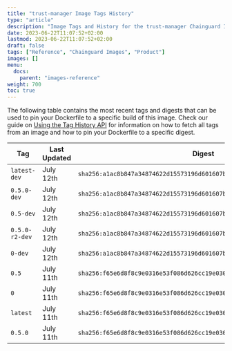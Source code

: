 ```yaml
---
title: "trust-manager Image Tags History"
type: "article"
description: "Image Tags and History for the trust-manager Chainguard Image"
date: 2023-06-22T11:07:52+02:00
lastmod: 2023-06-22T11:07:52+02:00
draft: false
tags: ["Reference", "Chainguard Images", "Product"]
images: []
menu:
  docs:
    parent: "images-reference"
weight: 700
toc: true
---
```


The following table contains the most recent tags and digests that can be used to pin your Dockerfile to a specific build of this image. Check our guide on [Using the Tag History API](/chainguard/chainguard-images/using-the-tag-history-api/) for information on how to fetch all tags from an image and how to pin your Dockerfile to a specific digest.

| Tag            | Last Updated | Digest                                                                    |
|----------------|--------------|---------------------------------------------------------------------------|
| `latest-dev`   | July 12th    | `sha256:a1ac8b847a34874622d15573196d601607b43ff2518bf8e0b4b465c3694798f7` |
| `0.5.0-dev`    | July 12th    | `sha256:a1ac8b847a34874622d15573196d601607b43ff2518bf8e0b4b465c3694798f7` |
| `0.5-dev`      | July 12th    | `sha256:a1ac8b847a34874622d15573196d601607b43ff2518bf8e0b4b465c3694798f7` |
| `0.5.0-r2-dev` | July 12th    | `sha256:a1ac8b847a34874622d15573196d601607b43ff2518bf8e0b4b465c3694798f7` |
| `0-dev`        | July 12th    | `sha256:a1ac8b847a34874622d15573196d601607b43ff2518bf8e0b4b465c3694798f7` |
| `0.5`          | July 11th    | `sha256:f65e6d8f8c9e0316e53f086d626cc19e0301085ce79b5ee4c1714244ff7874e7` |
| `0`            | July 11th    | `sha256:f65e6d8f8c9e0316e53f086d626cc19e0301085ce79b5ee4c1714244ff7874e7` |
| `latest`       | July 11th    | `sha256:f65e6d8f8c9e0316e53f086d626cc19e0301085ce79b5ee4c1714244ff7874e7` |
| `0.5.0`        | July 11th    | `sha256:f65e6d8f8c9e0316e53f086d626cc19e0301085ce79b5ee4c1714244ff7874e7` |
